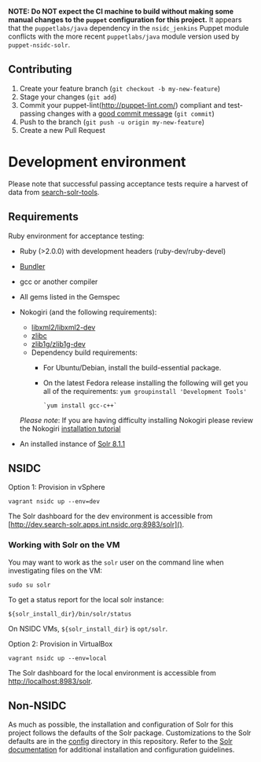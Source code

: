 **NOTE: Do NOT expect the CI machine to build without making some manual changes
to the `puppet` configuration for this project.** It appears that the `puppetlabs/java`
dependency in the `nsidc_jenkins` Puppet module conflicts with the more recent
`puppetlabs/java` module version used by `puppet-nsidc-solr`.

## Contributing

1. Create your feature branch (`git checkout -b my-new-feature`)
2. Stage your changes (`git add`)
3. Commit your puppet-lint(http://puppet-lint.com/) compliant and test-passing changes with a
   [good commit message](http://tbaggery.com/2008/04/19/a-note-about-git-commit-messages.html)
  (`git commit`)
4. Push to the branch (`git push -u origin my-new-feature`)
5. Create a new Pull Request

# Development environment

Please note that successful passing acceptance tests require a harvest of data from
[search-solr-tools](https://github.com/nsidc/search-solr-tools).

## Requirements

Ruby environment for acceptance testing:

* Ruby (>2.0.0) with development headers (ruby-dev/ruby-devel)
* [Bundler](http://bundler.io/)
* gcc or another compiler
* All gems listed in the Gemspec
* Nokogiri (and the following requirements):
  * [libxml2/libxml2-dev](http://xmlsoft.org/)
  * [zlibc](http://www.zlibc.linux.lu/)
  * [zlib1g/zlib1g-dev](http://zlib.net/)
  * Dependency build requirements:
    * For Ubuntu/Debian, install the build-essential package.
    * On the latest Fedora release installing the following will get you all of the requirements:
          `yum groupinstall 'Development Tools'`

          `yum install gcc-c++`

  *Please note*:  If you are having difficulty installing Nokogiri please review
  the Nokogiri [installation tutorial](http://www.nokogiri.org/tutorials/installing_nokogiri.html)

* An installed instance of [Solr 8.1.1](https://lucene.apache.org/solr/guide/)

## NSIDC

Option 1: Provision in vSphere
```shell
vagrant nsidc up --env=dev
```

The Solr dashboard for the dev environment is accessible from
[http://dev.search-solr.apps.int.nsidc.org:8983/solr]().

### Working with Solr on the VM

You may want to work as the `solr` user on the command line when investigating
files on the VM:
```
sudo su solr
```

To get a status report for the local solr instance:

```
${solr_install_dir}/bin/solr/status
```

On NSIDC VMs, `${solr_install_dir}` is `opt/solr`.

Option 2: Provision in VirtualBox
```shell
vagrant nsidc up --env=local
```

The Solr dashboard for the local environment is accessible from
[http://localhost:8983/solr]().

## Non-NSIDC

As much as possible, the installation and configuration of Solr for this project
follows the defaults of the Solr package. Customizations to the Solr defaults
are in the [config](config/) directory in this repository.  Refer to the 
[Solr documentation](https://lucene.apache.org/solr/resources.html) for additional
installation and configuration guidelines.
